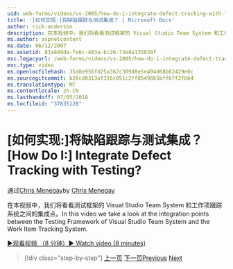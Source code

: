```yaml
---
uid: web-forms/videos/vs-2005/how-do-i-integrate-defect-tracking-with-testing
title: '[如何实现:]将缺陷跟踪与测试集成？ | Microsoft Docs'
author: rick-anderson
description: 在本视频中，我们将看看测试框架的 Visual Studio Team System 和工作项跟踪系统之间的集成点。
ms.author: aspnetcontent
ms.date: 06/12/2007
ms.assetid: 83a849da-fe6c-483a-bc26-73e8a135830f
msc.legacyurl: /web-forms/videos/vs-2005/how-do-i-integrate-defect-tracking-with-testing
msc.type: video
ms.openlocfilehash: 35d8e956fd25a362c309d8e5e494d68b62429e0c
ms.sourcegitcommit: b28cd0313af316c051c2ff8549865bff67f2fbb4
ms.translationtype: MT
ms.contentlocale: zh-CN
ms.lasthandoff: 07/05/2018
ms.locfileid: "37835128"
---
```

<a name="how-do-i-integrate-defect-tracking-with-testing"></a><span data-ttu-id="4a0f9-104">[如何实现:]将缺陷跟踪与测试集成？</span><span class="sxs-lookup"><span data-stu-id="4a0f9-104">[How Do I:] Integrate Defect Tracking with Testing?</span></span>
====================
<span data-ttu-id="4a0f9-105">通过[Chris Menegay](https://twitter.com/CMenegay)</span><span class="sxs-lookup"><span data-stu-id="4a0f9-105">by [Chris Menegay](https://twitter.com/CMenegay)</span></span>

<span data-ttu-id="4a0f9-106">在本视频中，我们将看看测试框架的 Visual Studio Team System 和工作项跟踪系统之间的集成点。</span><span class="sxs-lookup"><span data-stu-id="4a0f9-106">In this video we take a look at the integration points between the Testing Framework of Visual Studio Team System and the Work Item Tracking System.</span></span>

[<span data-ttu-id="4a0f9-107">&#9654;观看视频 （8 分钟）</span><span class="sxs-lookup"><span data-stu-id="4a0f9-107">&#9654; Watch video (8 minutes)</span></span>](https://channel9.msdn.com/Blogs/ASP-NET-Site-Videos/how-do-i-integrate-defect-tracking-with-testing)

> [!div class="step-by-step"]
> <span data-ttu-id="4a0f9-108">[上一页](the-effects-of-viewstate.md)
> [下一页](how-do-i-create-my-own-bug-work-item.md)</span><span class="sxs-lookup"><span data-stu-id="4a0f9-108">[Previous](the-effects-of-viewstate.md)
[Next](how-do-i-create-my-own-bug-work-item.md)</span></span>
